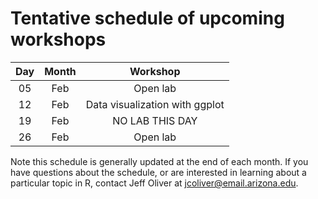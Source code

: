 # Tentative schedule of upcoming workshops

| Day | Month | Workshop                          |
|:---:|:-----:|:---------------------------------:|
| 05  | Feb   | Open lab                          |
| 12  | Feb   | Data visualization with ggplot    |
| 19  | Feb   | NO LAB THIS DAY                   |
| 26  | Feb   | Open lab                          |

Note this schedule is generally updated at the end of each month. If you have questions about the schedule, or are interested in learning about a particular topic in R, contact Jeff Oliver at [jcoliver@email.arizona.edu](mailto:jcoliver@email.arizona.edu?subject=R%20workshop%20inquiry).

